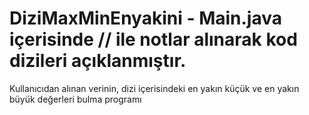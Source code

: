 # DiziMaxMinEnyakini - Main.java içerisinde // ile notlar alınarak kod dizileri açıklanmıştır.
Kullanıcıdan alınan verinin, dizi içerisindeki en yakın küçük ve en yakın büyük değerleri bulma programı
